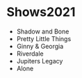 # Shows2021
- Shadow and Bone
- Pretty Little Things
- Ginny & Georgia
- Riverdale
- Jupiters Legacy
- Alone
